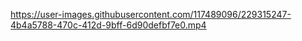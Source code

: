 

https://user-images.githubusercontent.com/117489096/229315247-4b4a5788-470c-412d-9bff-6d90defbf7e0.mp4

